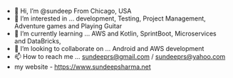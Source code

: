 - 👋 Hi, I’m @sundeep From Chicago, USA
- 👀 I’m interested in ... development, Testing, Project Management, Adventure games and Playing Guitar
- 🌱 I’m currently learning ... AWS and Kotlin, SprintBoot, Microservices and DataBricks, 
- 💞️ I’m looking to collaborate on ... Android and AWS development
- 📫 How to reach me ... sundeeprs@gmail.com / sundeeprs@yahoo.com
-  my website - https://www.sundeepsharma.net

<!---
sundeeprs/sundeeprs is a ✨ special ✨ repository because its `README.md` (this file) appears on your GitHub profile.
You can click the Preview link to take a look at your changes.
--->
